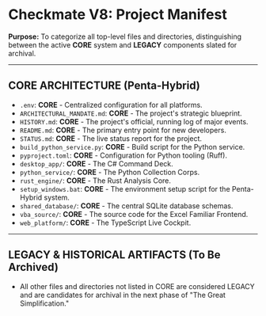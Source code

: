 # Checkmate V8: Project Manifest

**Purpose:** To categorize all top-level files and directories, distinguishing between the active **CORE** system and **LEGACY** components slated for archival.

---

## CORE ARCHITECTURE (Penta-Hybrid)

*   `.env`: **CORE** - Centralized configuration for all platforms.
*   `ARCHITECTURAL_MANDATE.md`: **CORE** - The project's strategic blueprint.
*   `HISTORY.md`: **CORE** - The project's official, running log of major events.
*   `README.md`: **CORE** - The primary entry point for new developers.
*   `STATUS.md`: **CORE** - The live status report for the project.
*   `build_python_service.py`: **CORE** - Build script for the Python service.
*   `pyproject.toml`: **CORE** - Configuration for Python tooling (Ruff).
*   `desktop_app/`: **CORE** - The C# Command Deck.
*   `python_service/`: **CORE** - The Python Collection Corps.
*   `rust_engine/`: **CORE** - The Rust Analysis Core.
*   `setup_windows.bat`: **CORE** - The environment setup script for the Penta-Hybrid system.
*   `shared_database/`: **CORE** - The central SQLite database schemas.
*   `vba_source/`: **CORE** - The source code for the Excel Familiar Frontend.
*   `web_platform/`: **CORE** - The TypeScript Live Cockpit.

---

## LEGACY & HISTORICAL ARTIFACTS (To Be Archived)

*   All other files and directories not listed in CORE are considered LEGACY and are candidates for archival in the next phase of "The Great Simplification."